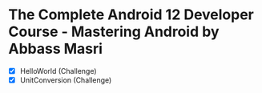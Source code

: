 # The Complete Android 12 Developer Course - Mastering Android by Abbass Masri

- [x] HelloWorld (Challenge)
- [x] UnitConversion (Challenge)